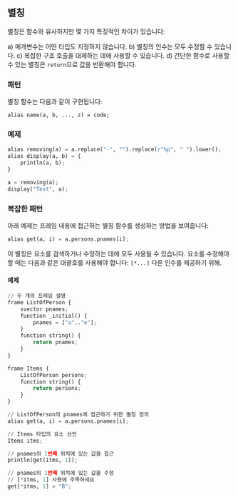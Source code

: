 ## 별칭

별칭은 함수와 유사하지만 몇 가지 특징적인 차이가 있습니다:

a) 매개변수는 어떤 타입도 지정하지 않습니다.
b) 별칭의 인수는 모두 수정할 수 있습니다.
c) 복잡한 구조 호출을 대체하는 데에 사용할 수 있습니다.
d) 간단한 함수로 사용할 수 있는 별칭은 `return`으로 값을 반환해야 합니다.

### 패턴

별칭 함수는 다음과 같이 구현됩니다:

```
alias name(a, b, ..., z) = code;
```

### 예제

```python
alias removing(a) = a.replace("-", "").replace(r"%p", " ").lower();
alias display(a, b) = {
    println(a, b);
}

a = removing(a);
display("Test", a);
```

### 복잡한 패턴

아래 예제는 프레임 내용에 접근하는 별칭 함수를 생성하는 방법을 보여줍니다:

```python
alias get(a, i) = a.persons.pnames[i];
```

이 별칭은 요소를 검색하거나 수정하는 데에 모두 사용될 수 있습니다. 요소를 수정해야 할 때는 다음과 같은 대괄호를 사용해야 합니다: `[*...]` 다른 인수를 제공하기 위해.

#### 예제

```python
// 두 개의 프레임 설명
frame ListOfPerson {
    svector pnames;
    function _initial() {
        pnames = ["a".."e"];
    }
    function string() {
        return pnames;
    }
}

frame Items {
    ListOfPerson persons;
    function string() {
        return persons;
    }
}

// ListOfPerson의 pnames에 접근하기 위한 별칭 정의
alias get(a, i) = a.persons.pnames[i];

// Items 타입의 요소 선언
Items itms;

// pnames의 1번째 위치에 있는 값을 접근
println(get(itms, 1));

// pnames의 1번째 위치에 있는 값을 수정
// [*itms, 1] 사용에 주목하세요
get[*itms, 1] = "B";
```